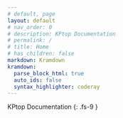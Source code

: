 ```yaml
---
# default, page
layout: default
# nav_order: 0
# description: KPtop Documentation
# permalink: /
# title: Home
# has_children: false
markdown: Kramdown
kramdown:
  parse_block_html: true
  auto_ids: false
  syntax_highlighter: coderay
---
```


KPtop Documentation
{: .fs-9 }
